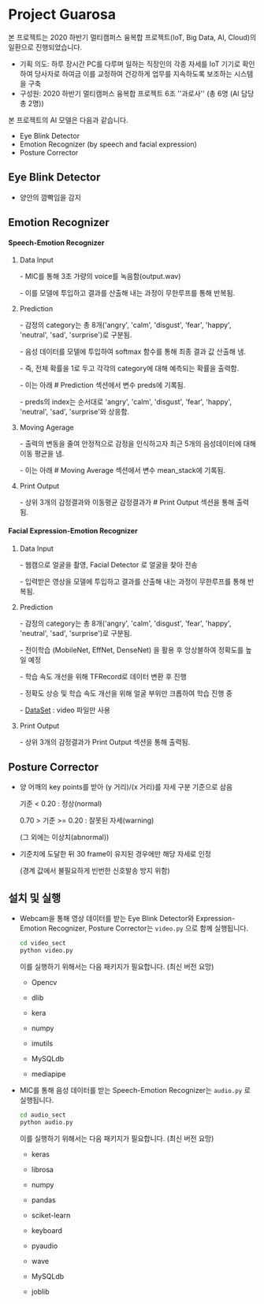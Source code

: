 # Project Guarosa 

본 프로젝트는 2020 하반기 멀티캠퍼스 융복합 프로젝트(IoT, Big Data, AI, Cloud)의 일환으로 진행되었습니다.

* 기획 의도: 하루 장시간 PC를 다루며 일하는 직장인의 각종 자세를 IoT 기기로 확인하여 당사자로 하여금 이를 교정하여 건강하게 업무를 지속하도록 보조하는 시스템을 구축
* 구성원: 2020 하반기 멀티캠퍼스 융복합 프로젝트 6조 ''과로사'' (총 6명 (AI 담당 총 2명))



본 프로젝트의 AI 모델은 다음과 같습니다.

* Eye Blink Detector
* Emotion Recognizer (by speech and facial expression)
* Posture Corrector



## Eye Blink Detector

* 양안의 깜빡임을 감지



## Emotion Recognizer

#### Speech-Emotion Recognizer

1. Data Input

   \- MIC를 통해 3초 가량의 voice를 녹음함(output.wav)

   \- 이를 모델에 투입하고 결과를 산출해 내는 과정이 무한루프를 통해 반복됨.

2. Prediction

   \- 감정의 category는 총 8개('angry', 'calm', 'disgust', 'fear', 'happy', 'neutral', 'sad', 'surprise')로 구분됨.

   \- 음성 데이터를 모델에 투입하여 softmax 함수를 통해 최종 결과 값 산출해 냄.

   \- 즉, 전체 확률을 1로 두고 각각의 category에 대해 예측되는 확률을 출력함. 

   \- 이는 아래 # Prediction 섹션에서 변수 preds에 기록됨.

   \- preds의 index는 순서대로 'angry', 'calm', 'disgust', 'fear', 'happy', 'neutral', 'sad', 'surprise'와 상응함.

3. Moving Agerage

   \- 출력의 변동을 줄여 안정적으로 감정을 인식하고자 최근 5개의 음성데이터에 대해 이동 평균을 냄.

   \- 이는 아래 # Moving Average 섹션에서 변수 mean_stack에 기록됨.

4. Print Output

   \- 상위 3개의 감정결과와 이동평균 감정결과가 # Print Output 섹션을 통해 출력됨.

   

#### Facial Expression-Emotion Recognizer

1. Data Input

   \- 웹캠으로 얼굴을 촬영, Facial Detector 로 얼굴을 찾아 전송

   \- 입력받은 영상을 모델에 투입하고 결과를 산출해 내는 과정이 무한루프를 통해 반복됨.

2. Prediction

   \- 감정의 category는 총 8개('angry', 'calm', 'disgust', 'fear', 'happy', 'neutral', 'sad', 'surprise')로 구분됨.

   \- 전이학습 (MobileNet, EffNet, DenseNet) 을 활용 후 앙상블하여 정확도를 높일 예정

   \- 학습 속도 개선을 위해 TFRecord로 데이터 변환 후 진행

   \- 정확도 상승 및 학습 속도 개선을 위해 얼굴 부위만 크롭하여 학습 진행 중

   \- [DataSet](https://zenodo.org/record/1188976#.X9OGGi-UFmA) : video 파일만 사용

3. Print Output

   \- 상위 3개의 감정결과가 Print Output 섹션을 통해 출력됨.

   

## Posture Corrector

* 양 어깨의 key points를 받아 (y 거리)/(x 거리)를 자세 구분 기준으로 삼음

     기준 < 0.20 : 정상(normal)

     0.70 > 기준 >= 0.20 : 잘못된 자세(warning)

     (그 외에는 이상치(abnormal))

     

* 기준치에 도달한 뒤 30 frame이 유지된 경우에만 해당 자세로 인정

  (경계 값에서 불필요하게 빈번한 신호발송 방지 위함)



## 설치 및 실행

* Webcam을 통해 영상 데이터를 받는 Eye Blink Detector와 Expression-Emotion Recognizer, Posture Corrector는  `video.py` 으로 함께 실행됩니다.

  ```bash
  cd video_sect
  python video.py
  ```

  이를 실행하기 위해서는 다음 패키지가 필요합니다. (최신 버전 요망)

  * Opencv

  * dlib

  * kera

  * numpy

  * imutils

  * MySQLdb

  * mediapipe

    

* MIC를 통해 음성 데이터를 받는 Speech-Emotion Recognizer는 `audio.py`  로 실행됩니다.

  ```bash
  cd audio_sect
  python audio.py
  ```

  이를 실행하기 위해서는 다음 패키지가 필요합니다. (최신 버전 요망)

  * keras

  * librosa

  * numpy

  * pandas

  * sciket-learn

  * keyboard

  * pyaudio

  * wave

  * MySQLdb

  * joblib

    


